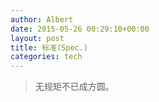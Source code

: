 ```yaml
---
author: Albert
date: 2015-05-26 00:29:10+00:00
layout: post
title: 标准(Spec.) 
categories: tech
---
```


> 无规矩不已成方圆。

